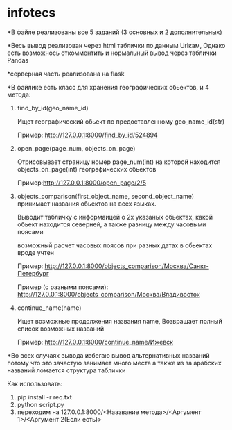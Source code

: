 # infotecs

*В файле реализованы все 5 заданий (3 основных и 2 дополнительных)

*Весь вывод реализован через html таблички по данным Urlкам, Однако есть возможнось откомментить и нормальный вывод через таблички Pandas

*серверная часть реализована на flask

*В файлике есть класс для хранения географических обьектов, и 4 метода:
  1. find_by_id(geo_name_id) 
      
      Ищет географический обьект по предоставленному geo_name_id(str)
      
      Пример: http://127.0.0.1:8000/find_by_id/524894
  
  2. open_page(page_num, objects_on_page)
      
      Отрисовывает страницу номер page_num(int) на которой находится objects_on_page(int) географических обьектов
      
      Пример:http://127.0.0.1:8000/open_page/2/5
     
  3. objects_comparison(first_object_name, second_object_name) принимает названия обьектов на всех языках.
      
      Выводит табличку с информаицей о 2х указаных обьектах, какой обьект находится северней, а также разницу между часовыми поясами
      
      возможный расчет часовых поясов при разных датах в обьектах вроде учтен
      
      Пример: http://127.0.0.1:8000/objects_comparison/Москва/Санкт-Петербург
      
      Пример (с разными поясами): http://127.0.0.1:8000/objects_comparison/Москва/Владивосток
     
  4. continue_name(name) 
      
      Ищет возможные продолжения названия name, Возвращает полный список возможных названий
      
      Пример: http://127.0.0.1:8000/continue_name/Ижевск

*Во всех случаях вывода избегаю вывод альтернативных названий потому что это зачастую занимает много места а также из за арабских названий ломается структура таблички

Как использовать:
  1. pip install -r req.txt
  2. python script.py
  3. переходим на 127.0.0.1:8000/<Наазвание метода>/<Аргумент 1>/<Аргумент 2(Если есть)>
